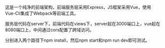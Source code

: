 这是一个纯净的前端架构，前端服务层采用Express，JS框架采用Vue，使用Vue-Cli集成了Webpack等前端工具。

服务层代码在server下，前端代码在views下，server起在3000端口上，vue起在8080端口上，中间通过cors配置了跨域访问。

分别进入两个路径下npm install，然后npm start和npm run dev即可测试。